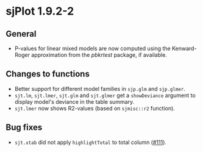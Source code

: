 # sjPlot 1.9.2-2

## General

* P-values for linear mixed models are now computed using the Kenward-Roger approximation from the _pbkrtest_ package, if available.

## Changes to functions

* Better support for different model families in `sjp.glm` and `sjp.glmer`.
* `sjt.lm`, `sjt.lmer`, `sjt.glm` and `sjt.glmer` get a `showDeviance` argument to display model's deviance in the table summary.
* `sjt.lmer` now shows R2-values (based on `sjmisc::r2` function).

## Bug fixes

* `sjt.xtab` did not apply `highlightTotal` to total column ([#111](https://github.com/sjPlot/devel/issues/111)).